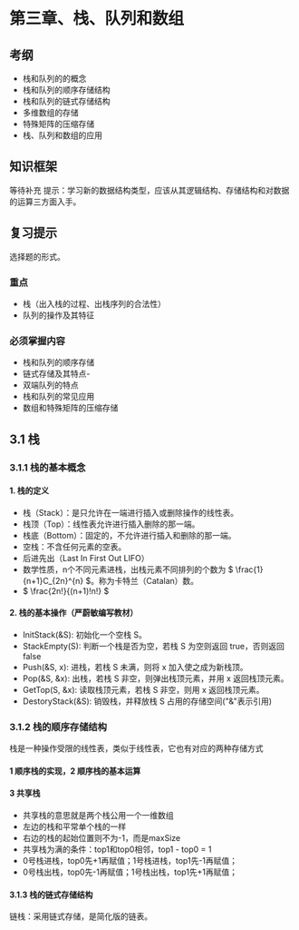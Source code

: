 # 第三章、栈、队列和数组
## 考纲
- 栈和队列的的概念
- 栈和队列的顺序存储结构
- 栈和队列的链式存储结构
- 多维数组的存储
- 特殊矩阵的压缩存储
- 栈、队列和数组的应用
## 知识框架
等待补充
提示：学习新的数据结构类型，应该从其逻辑结构、存储结构和对数据的运算三方面入手。
## 复习提示
选择题的形式。
### 重点
- 栈（出入栈的过程、出栈序列的合法性）
- 队列的操作及其特征
### 必须掌握内容
- 栈和队列的顺序存储
- 链式存储及其特点-
- 双端队列的特点
- 栈和队列的常见应用
- 数组和特殊矩阵的压缩存储
## 3.1 栈
### 3.1.1 栈的基本概念
#### 1. 栈的定义
- 栈（Stack）：是只允许在一端进行插入或删除操作的线性表。
- 栈顶（Top）：线性表允许进行插入删除的那一端。
- 栈底（Bottom）：固定的，不允许进行插入和删除的那一端。
- 空栈：不含任何元素的空表。
- 后进先出（Last In First Out LIFO）
- 数学性质，n个不同元素进栈，出栈元素不同排列的个数为 $ \frac{1}{n+1}C_{2n}^{n} $。称为卡特兰（Catalan）数。
-  $ \frac{2n!}{(n+1)!n!} $
#### 2. 栈的基本操作（严蔚敏编写教材）
- InitStack(&S): 初始化一个空栈 S。
- StackEmpty(S): 判断一个栈是否为空，若栈 S 为空则返回 true，否则返回 false
- Push(&S, x): 进栈，若栈 S 未满，则将 x 加入使之成为新栈顶。
- Pop(&S, &x): 出栈，若栈 S 非空，则弹出栈顶元素，并用 x 返回栈顶元素。
- GetTop(S, &x): 读取栈顶元素，若栈 S 非空，则用 x 返回栈顶元素。
- DestoryStack(&S): 销毁栈，并释放栈 S 占用的存储空间("&"表示引用)
### 3.1.2 栈的顺序存储结构
栈是一种操作受限的线性表，类似于线性表，它也有对应的两种存储方式
#### 1 顺序栈的实现，2 顺序栈的基本运算
#### 3 共享栈
- 共享栈的意思就是两个栈公用一个一维数组
- 左边的栈和平常单个栈的一样
- 右边的栈的起始位置则不为-1，而是maxSize
- 共享栈为满的条件：top1和top0相邻，top1 - top0 = 1
- 0号栈进栈，top0先+1再赋值；1号栈进栈，top1先-1再赋值；
- 0号栈出栈，top0先-1再赋值；1号栈出栈，top1先+1再赋值；
#### 3.1.3 栈的链式存储结构
链栈：采用链式存储，是简化版的链表。